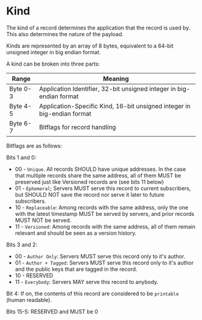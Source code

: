 # Kind

The kind of a record determines the application that the record is used by.
This also determines the nature of the payload.

Kinds are represented by an array of 8 bytes, equivalent to a 64-bit unsigned
integer in big endian format.

A kind can be broken into three parts:

|Range|Meaning|
|-----|--------|
|Byte 0-3|Application Identifier, 32-bit unsigned integer in big-endian format|
|Byte 4-5|Application-Specific Kind, 16-bit unsigned integer in big-endian format|
|Byte 6-7|Bitflags for record handling|

Bitflags are as follows:

Bits 1 and 0:

* 00 - `Unique`. All records SHOULD have unique addresses. In the case that multiple
       records share the same address, all of them MUST be preserved just like
       Versioned records are (see bits 11 below)
* 01 - `Ephemeral`; Servers MUST serve this record to current subscribers, but
       SHOULD NOT save the record nor serve it later to future subscribers.
* 10 - `Replaceable`: Among records with the same address, only the one with the
       latest timestamp MUST be served by servers, and prior records MUST NOT be
       served.
* 11 - `Versioned`: Among records with the same address, all of them remain relevant
       and should be seen as a version history.

Bits 3 and 2:

* 00 - `Author Only`: Servers MUST serve this record only to it's author.
* 01 - `Author + Tagged`: Servers MUST serve this record only to it's author and the
       public keys that are tagged in the record.
* 10 - RESERVED
* 11 - `Everybody`: Servers MAY serve this record to anybody.

Bit 4: If on, the contents of this record are considered to be `printable` (human readable).

Bits 15-5: RESERVED and MUST be 0
